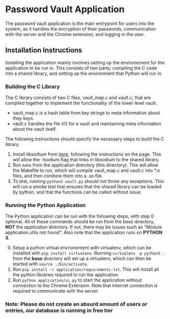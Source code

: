 # Password Vault Application

The password vault application is the main entrypoint for users into the system, as it handles the encryption of their passwords, communication with the server and the Chrome extension, and logging in the user.

## Installation Instructions

Installing the application mainly involves setting up the environement for the application to be run in. This consists of two parts; compiling the C code into a shared library, and setting up the environment that Python will run in.

### Building the C Library

The C library consists of two C files, vault_map.c and vault.c, that are compiled together to implement the functionality of the lower level vault. 

- vault_map.c is a hash table from key strings to meta information about they keys.
- vault.c handles the file I/O for a vault and maintaining meta information about the vault itself.

The following instructions should specify the necessary steps to build the C library.

1. Install libsodium from [here](https://libsodium.gitbook.io/doc/installation), following the instructions on the page. This will allow the -lsodium flag that links in libsodium to the shared library.
2. Run `make` from the application directory (this directory). This will allow the Makefile to run, which will compile vault_map.c and vault.c into *.o files, and then combine them into a .so file.
3. To test, running `python3 vault.py` should not throw any exceptions. This will run a smoke test that ensures that the shared library can be loaded by python, and that the functions can be called without issue.

### Running the Python Application

The Python application can be run with the following steps, with step 0 optional. All of these commands should be run from the *base* directory, **NOT** the *application* directory. If not, there may be issues such as "Module application.utils not found". Also note that the application runs on **PYTHON 3**.

0. Setup a python virtual envrionement with virtualenv, which can be installed with `pip install virtualenv`. Running `virtualenv -p python3 .` from the **base** directory will set up a virtualenv, which can then be started with `source ./bin/activate`.
1. Run `pip install -r application/requirements.txt`. This will install all the python libraries required to run the application.
2. Run `python application/ui.py` to start the application without connection to the Chrome Extension. Note that internet connection is required to communicate with the server.


### Note: Please do not create an absurd amount of users or entries, our database is running in free tier
